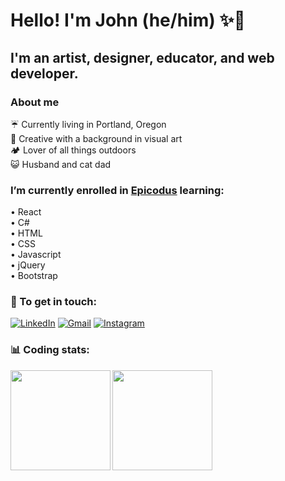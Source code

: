 # Hello! I'm John (he/him) ✨🐢
## I'm an artist, designer, educator, and web developer. 
### About me
☔ Currently living in Portland, Oregon<br>
📸 Creative with a background in visual art<br>
🏕️ Lover of all things outdoors<br>
😺 Husband and cat dad<br>

### I’m currently enrolled in <a href="https://www.epicodus.com/" target="_blank">Epicodus</a> learning:<br>
• React<br>
• C#<br>
• HTML<br>
• CSS<br>
• Javascript<br>
• jQuery<br>
• Bootstrap<br>

### 📨 To get in touch:

<a href="https://www.linkedin.com/in/johnwhitten-studio/"><img alt="LinkedIn" src="https://img.shields.io/badge/linkedin%20-%230077B5.svg?&style=flat&logo=linkedin&logoColor=white"/></a>
<a href="mailto:johnwhitten.studio@gmail.com"><img alt="Gmail" src="https://img.shields.io/badge/Gmail-D14836?style=flat&logo=gmail&logoColor=white" /></a>
<a href="https://www.instagram.com/john.whitten/?hl=en"><img alt="Instagram" src="https://img.shields.io/badge/Instagram-E4405F?style=for-the-badge&logo=instagram&logoColor=white"/></a>

### 📊 Coding stats:
<img align="left" height="160px" src="https://github-readme-stats.vercel.app/api?username=johnwhittenstudio&show_icons=true&theme=dark" />
<img align="left" height="160px" src="https://github-readme-stats.vercel.app/api/top-langs/?username=johnwhittenstudio&layout=compact&theme=dark" /><br>

